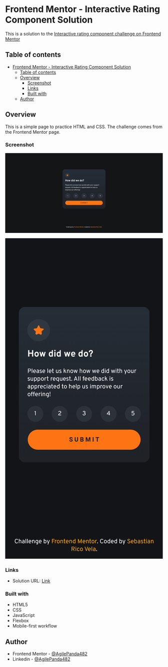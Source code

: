 # Frontend Mentor - Interactive Rating Component Solution

This is a solution to the [Interactive rating component challenge on Frontend Mentor](https://www.frontendmentor.io/challenges/interactive-rating-component-koxpeBUmI)

## Table of contents
- [Frontend Mentor - Interactive Rating Component Solution](#frontend-mentor---interactive-rating-component-solution)
  - [Table of contents](#table-of-contents)
  - [Overview](#overview)
    - [Screenshot](#screenshot)
    - [Links](#links)
    - [Built with](#built-with)
  - [Author](#author)

## Overview
This is a simple page to practice HTML and CSS. 
The challenge comes from the Frontend Mentor page. 

### Screenshot
![Normal Design](./screenshots/pc.jpg)

![Responsive Design](./screenshots/responsive.png)


### Links
- Solution URL: [Link](https://interactiveratingcomponen-agilepanda482.netlify.app/)

### Built with
- HTML5
- CSS
- JavaScript
- Flexbox
- Mobile-first workflow

## Author
- Frontend Mentor - [@AgilePanda482](https://www.frontendmentor.io/profile/AgilePanda482)
- Linkedin - [@AgilePanda482](https://www.linkedin.com/in/AgilePanda482/)